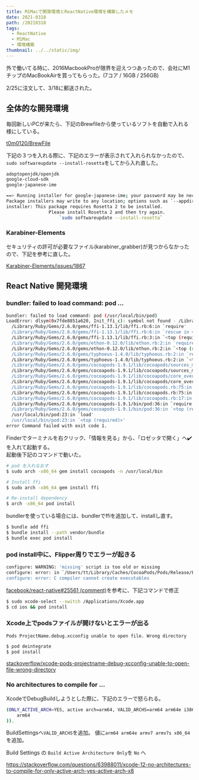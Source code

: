 ```yaml
---
title: M1Macで開発環境とReactNative環境を構築したメモ
date: 2021-0318
path: /20210318
tags:
  - ReactNative
  - M1Mac
  - 環境構築
thumbnail: ../../static/img/
---
```

外で働いてる時に、2016MacbookProが限界を迎えつつあったので、会社にM1チップのMacBookAirを買ってもらった。(7コア / 16GB / 256GB)

2/25に注文して、3/18に郵送された。  

## 全体的な開発環境

毎回新しいPCが来たら、下記のBrewfileから使っているソフトを自動で入れる様にしている。

[t0m0120/BrewFile](https://github.com/t0m0120/Brewfile/blob/master/Brewfile)

下記の３つを入れる際に、下記のエラーが表示されて入れられなかったので、`sudo softwareupdate --install-rosetta`をしてから入れ直した。

```bash
adoptopenjdk/openjdk
google-cloud-sdk
google-japanese-ime
```

```bash
==> Running installer for google-japanese-ime; your password may be necessary.
Package installers may write to any location; options such as `--appdir` are ignored.
installer: This package requires Rosetta 2 to be installed.
                Please install Rosetta 2 and then try again.
                    `sudo softwareupdate --install-rosetta`
```

### Karabiner-Elements

セキュリティの許可が必要なファイル(karabiner_grabber)が見つからなかったので、下記を参考に直した。

[Karabiner-Elements/issues/1867](https://github.com/pqrs-org/Karabiner-Elements/issues/1867#issuecomment-498484832)



## React Native 開発環境

### bundler: failed to load command: pod ...

```bash
bundler: failed to load command: pod (/usr/local/bin/pod)
LoadError: dlsym(0x7fde8851a620, Init_ffi_c): symbol not found - /Library/Ruby/Gems/2.6.0/gems/ffi-1.13.1/lib/ffi_c.bundle
  /Library/Ruby/Gems/2.6.0/gems/ffi-1.13.1/lib/ffi.rb:6:in `require'
  /Library/Ruby/Gems/2.6.0/gems/ffi-1.13.1/lib/ffi.rb:6:in `rescue in <top (required)>'
  /Library/Ruby/Gems/2.6.0/gems/ffi-1.13.1/lib/ffi.rb:3:in `<top (required)>'
  /Library/Ruby/Gems/2.6.0/gems/ethon-0.12.0/lib/ethon.rb:2:in `require'
  /Library/Ruby/Gems/2.6.0/gems/ethon-0.12.0/lib/ethon.rb:2:in `<top (required)>'
  /Library/Ruby/Gems/2.6.0/gems/typhoeus-1.4.0/lib/typhoeus.rb:2:in `require'
  /Library/Ruby/Gems/2.6.0/gems/typhoeus-1.4.0/lib/typhoeus.rb:2:in `<top (required)>'
  /Library/Ruby/Gems/2.6.0/gems/cocoapods-1.9.1/lib/cocoapods/sources_manager.rb:5:in `require'
  /Library/Ruby/Gems/2.6.0/gems/cocoapods-1.9.1/lib/cocoapods/sources_manager.rb:5:in `<top (required)>'
  /Library/Ruby/Gems/2.6.0/gems/cocoapods-1.9.1/lib/cocoapods/core_overrides.rb:1:in `require'
  /Library/Ruby/Gems/2.6.0/gems/cocoapods-1.9.1/lib/cocoapods/core_overrides.rb:1:in `<top (required)>'
  /Library/Ruby/Gems/2.6.0/gems/cocoapods-1.9.1/lib/cocoapods.rb:75:in `require'
  /Library/Ruby/Gems/2.6.0/gems/cocoapods-1.9.1/lib/cocoapods.rb:75:in `<module:Pod>'
  /Library/Ruby/Gems/2.6.0/gems/cocoapods-1.9.1/lib/cocoapods.rb:17:in `<top (required)>'
  /Library/Ruby/Gems/2.6.0/gems/cocoapods-1.9.1/bin/pod:36:in `require'
  /Library/Ruby/Gems/2.6.0/gems/cocoapods-1.9.1/bin/pod:36:in `<top (required)>'
  /usr/local/bin/pod:23:in `load'
  /usr/local/bin/pod:23:in `<top (required)>'
error Command failed with exit code 1.
```

Finderでターミナルを右クリック、「情報を見る」から、「ロゼッタで開く」へ✔️を入れて起動する。  
起動後下記のコマンドで動いた。

```bash
# pod を入れなおす 
$ sudo arch -x86_64 gem install cocoapods -n /usr/local/bin

# Install ffi
$ sudo arch -x86_64 gem install ffi

# Re-install dependency
$ arch -x86_64 pod install
```

bundlerを使っている場合には、bundlerでffiを追加して、installし直す。
```bash
$ bundle add ffi
$ bundle install --path vendor/bundle 
$ bundle exec pod install
```

### pod install中に、Flipper周りでエラーが起きる

```bash
configure: WARNING: 'missing' script is too old or missing
configure: error: in `/Users/tt/Library/Caches/CocoaPods/Pods/Release/Flipper-Glog/0.3.6-1dfd6':
configure: error: C compiler cannot create executables
```

[facebook/react-native#25561 (comment)](https://github.com/facebook/react-native/issues/25561#issuecomment-510856359)を参考に、下記コマンドで修正

```bash
$ sudo xcode-select --switch /Applications/Xcode.app
$ cd ios && pod install
```



### Xcode上でpodsファイルが開けないとエラーが出る

`
Pods ProjectName.debug.xcconfig unable to open file. Wrong directory
`


```bash
$ pod deintegrate
$ pod install
```

[stackoverflow/xcode-pods-projectname-debug-xcconfig-unable-to-open-file-wrong-directory](https://stackoverflow.com/questions/55558984/xcode-pods-projectname-debug-xcconfig-unable-to-open-file-wrong-directory)

### No architectures to compile for ...

XcodeでDebugBuildしようとした際に、下記のエラーで怒られる。

```bash
(ONLY_ACTIVE_ARCH=YES, active arch=arm64, VALID_ARCHS=arm64 arm64e i386 x86_64, EXCLUDED_ARCHS=(
    arm64
)).
```

BuildSettingsへ`VALID_ARCHS`を追加。
値に`arm64 arm64e armv7 armv7s x86_64`を追加。

Build Settings の `Build Active Architecture Only`を `No` へ

https://stackoverflow.com/questions/63988011/xcode-12-no-architectures-to-compile-for-only-active-arch-yes-active-arch-x8
